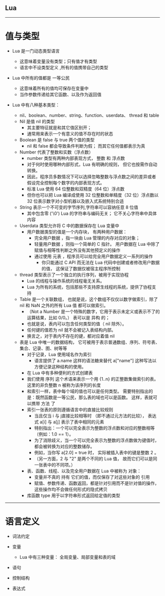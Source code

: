 ## Lua
---
# 值与类型
- Lua 是一门动态类型语言
  - 这意味着变量没有类型；只有值才有类型
  - 语言中不设类型定义 ,所有的值携带自己的类型
- Lua 中所有的值都是 一等公民
  - 这意味着所有的值均可保存在变量中
  - 当作参数传递给其它函数、以及作为返回值

- Lua 中有八种基本类型：
  - nil、boolean、number、string、function、userdata、 thread 和 table
  - Nil 是值 nil 的类型
    - 其主要特征就是和其它值区别开；
    - 通常用来表示一个有意义的值不存在时的状态
  - Boolean 是 false 与 true 两个值的类型
    - nil 和 false 都会导致条件判断为假； 而其它任何值都表示为真
  - Number 代表了整数和实数（浮点数）
    - number 类型有两种内部表现方式， 整数 和 浮点数
    - 对于何时使用哪种内部形式，Lua 有明确的规则， 但它也按需作自动转换。
    - 因此，程序员多数情况下可以选择忽略整数与浮点数之间的差异或者假设完全控制每个数字的内部表现方式。
    - 标准 Lua 使用 64 位整数和双精度（64 位）浮点数
    - 但你也可以把 Lua 编译成使用 32 位整数和单精度（32 位）浮点数以 32 位表示数字对小型机器以及嵌入式系统特别合适
  - String 表示一个不可变的字节序列,字符串可以容纳任意 8 位值
    - 其中包含零 ('\0')   Lua 的字符串与编码无关； 它不关心字符串中具体内容
  - Userdata 类型允许将 C 中的数据保存在 Lua 变量中
    - 用户数据类型的值是一个内存块， 有两种用户数据：
      - 完全用户数据 ，指一块由 Lua 管理的内存对应的对象；
      - 轻量用户数据 ，则指一个简单的 C 指针。 用户数据在 Lua 中除了赋值与相等性判断之外没有其他预定义的操作
      - 通过使用 元表 ，程序员可以给完全用户数据定义一系列的操作
        - 你只能通过 C API 而无法在 Lua 代码中创建或者修改用户数据的值， 这保证了数据仅被宿主程序所控制
  - thread 类型表示了一个独立的执行序列，被用于实现协程
    - Lua 的线程与操作系统的线程毫无关系。
    - Lua 为所有的系统，包括那些不支持原生线程的系统，提供了协程支持
  - Table 是一个关联数组， 也就是说，这个数组不仅仅以数字做索引，除了 nil 和 NaN 之外的所有 Lua 值 都可以做索引。
    - （Not a Number 是一个特殊的数字，它用于表示未定义或表示不了的运算结果，比如 0/0。） 表可以是 异构 的；
    -  也就是说，表内可以包含任何类型的值（ nil 除外）。
    - 任何键的值若为 nil 就不会被记入表结构内部。
    -  换言之，对于表内不存在的键，都对应着值 nil
  - 表是 Lua 中唯一的数据结构， 它可被用于表示普通数组、序列、符号表、集合、记录、图、树等等
    - 对于记录，Lua 使用域名作为索引
      - 语言提供了 a.name 这样的语法糖来替代 a["name"] 这种写法以方便记录这种结构的使用。
    - 在 Lua 中有多种便利的方式创建表
    - 我们使用 序列 这个术语来表示一个用 {1..n} 的正整数集做索引的表。 这里的非负整数 n 被称为该序列的长度
    - 和索引一样，表中每个域的值也可以是任何类型。 需要特别指出的是：既然函数是一等公民，那么表的域也可以是函数。 这样，表就可以携带 方法 了
    - 索引一张表的原则遵循语言中的直接比较规则
      - 当且仅当 i 与 j直接比较相等时 （即不通过元方法的比较）， 表达式 a[i] 与 a[j] 表示了表中相同的元素
      - 特别指出：一个可以完全表示为整数的浮点数和对应的整数相等 （例如：1.0 == 1）。
      -  为了消除歧义，当一个可以完全表示为整数的浮点数做为键值时， 都会被转换为对应的整数储存。
      -  例如，当你写 a[2.0] = true 时， 实际被插入表中的键是整数 2 。
        - （另一方面，2 与 "2" 是两个不同的 Lua 值， 故而它们可以是同一张表中的不同项。）
    - 表、函数、线程、以及完全用户数据在 Lua 中被称为 对象：
      - 变量并不真的 持有 它们的值，而仅保存了对这些对象的 引用
      - 赋值、参数传递、函数返回，都是针对引用而不是针对值的操作， 这些操作均不会做任何形式的隐式拷贝
    - 库函数 type 用于以字符串形式返回给定值的类型

---
# 语言定义
- 词法约定

- 变量
  -  Lua 中有三种变量： 全局变量、局部变量和表的域
- 语句
- 控制结构
- 表达式
